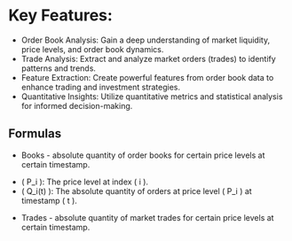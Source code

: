 # Key Features:

* Order Book Analysis: Gain a deep understanding of market liquidity, price levels, and order book dynamics.
* Trade Analysis: Extract and analyze market orders (trades) to identify patterns and trends.
* Feature Extraction: Create powerful features from order book data to enhance trading and investment strategies.
* Quantitative Insights: Utilize quantitative metrics and statistical analysis for informed decision-making.


## Formulas

* Books - absolute quantity of order books for certain price levels at certain timestamp.

- \( P_i \): The price level at index \( i \).
- \( Q_i(t) \): The absolute quantity of orders at price level \( P_i \) at timestamp \( t \).


  
* Trades - absolute quantity of market trades for certain price levels at certain timestamp.
